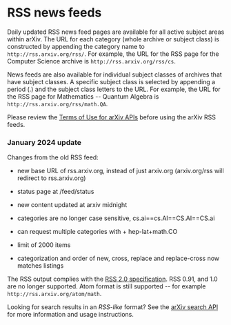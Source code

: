 # RSS news feeds

Daily updated RSS news feed pages are available for all active subject
areas within arXiv. The URL for each category (whole archive or subject
class) is constructed by appending the category name to
`http://rss.arxiv.org/rss/`. For example, the URL for the RSS page for the
Computer Science archive is `http://rss.arxiv.org/rss/cs`.

News feeds are also available for individual subject classes of archives
that have subject classes. A specific subject class is selected by
appending a period (.) and the subject class letters to the URL. For
example, the URL for the RSS page for Mathematics -- Quantum Algebra is
`http://rss.arxiv.org/rss/math.QA`.

Please review the [Terms of Use for arXiv APIs](api/tou.md) before using the
arXiv RSS feeds.

### January 2024 update

Changes from the old RSS feed:

 - new base URL of rss.arxiv.org, instead of just arxiv.org (arxiv.org/rss will redirect to rss.arxiv.org)

 - status page at /feed/status

 - new content updated at arxiv midnight

 - categories are no longer case sensitive, cs.ai==cs.AI==CS.AI==CS.ai

 - can request multiple categories with + hep-lat+math.CO

 - limit of 2000 items
 
 - categorization and order of new, cross, replace and replace-cross now matches listings

The RSS output complies with the [RSS 2.0 specification](https://www.rssboard.org/rss-specification). RSS 0.91, and 1.0 are no longer supported. Atom format is still supported -- for example `http://rss.arxiv.org/atom/math`.

Looking for search results in an *RSS-like* format? See the [arXiv search
API](api/index.md) for more information and usage instructions.
